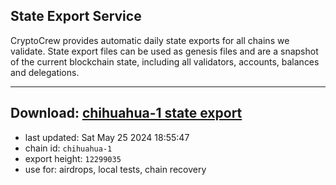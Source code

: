 ## State Export Service
CryptoCrew provides automatic daily state exports for all chains we validate. State export files can be used as genesis files and are a snapshot of the current blockchain state, including all validators, accounts, balances and delegations.

---
**Download: [chihuahua-1 state export](https://dl-eu2.ccvalidators.com/SERVICE/chihuahua/chihuahua-1_export_12299035.json)**
---

- last updated: Sat May 25 2024 18:55:47
- chain id: `chihuahua-1`
- export height: `12299035`
- use for: airdrops, local tests, chain recovery
